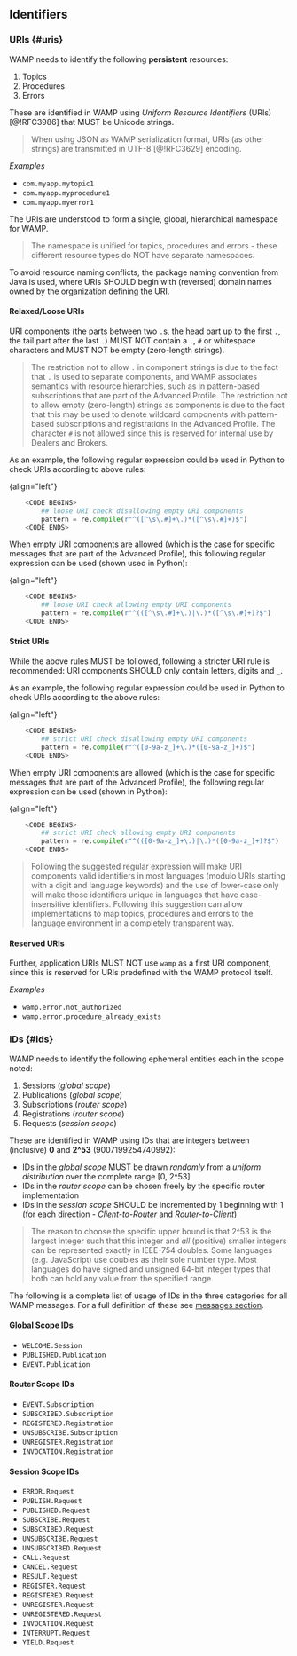 ## Identifiers

### URIs {#uris}

WAMP needs to identify the following **persistent** resources:

1.  Topics
2.  Procedures
3.  Errors

These are identified in WAMP using *Uniform Resource Identifiers* (URIs) [@!RFC3986] that MUST be Unicode strings.

> When using JSON as WAMP serialization format, URIs (as other strings) are transmitted in UTF-8 [@!RFC3629] encoding.

*Examples*

* `com.myapp.mytopic1`
* `com.myapp.myprocedure1`
* `com.myapp.myerror1`

The URIs are understood to form a single, global, hierarchical namespace for WAMP.

> The namespace is unified for topics, procedures and errors - these different resource types do NOT have separate namespaces.
>

To avoid resource naming conflicts, the package naming convention from Java is used, where URIs SHOULD begin with (reversed) domain names owned by the organization defining the URI.

#### Relaxed/Loose URIs

URI components (the parts between two `.`s, the head part up to the first `.`, the tail part after the last `.`) MUST NOT contain a `.`, `#` or whitespace characters and MUST NOT be empty (zero-length strings).

> The restriction not to allow `.` in component strings is due to the fact that `.` is used to separate components, and WAMP associates semantics with resource hierarchies, such as in pattern-based subscriptions that are part of the Advanced Profile. The restriction not to allow empty (zero-length) strings as components is due to the fact that this may be used to denote wildcard components with pattern-based subscriptions and registrations in the Advanced Profile. The character `#` is not allowed since this is reserved for internal use by Dealers and Brokers.

As an example, the following regular expression could be used in Python to check URIs according to above rules:

{align="left"}
``` python
    <CODE BEGINS>
        ## loose URI check disallowing empty URI components
        pattern = re.compile(r"^([^\s\.#]+\.)*([^\s\.#]+)$")
    <CODE ENDS>
```

When empty URI components are allowed (which is the case for specific messages that are part of the Advanced Profile), this following regular expression can be used (shown used in Python):

{align="left"}
``` python
    <CODE BEGINS>
        ## loose URI check allowing empty URI components
        pattern = re.compile(r"^(([^\s\.#]+\.)|\.)*([^\s\.#]+)?$")
    <CODE ENDS>
```

#### Strict URIs

While the above rules MUST be followed, following a stricter URI rule is recommended: URI components SHOULD only contain letters, digits and `_`.

As an example, the following regular expression could be used in Python to check URIs according to the above rules:

{align="left"}
```python
    <CODE BEGINS>
        ## strict URI check disallowing empty URI components
        pattern = re.compile(r"^([0-9a-z_]+\.)*([0-9a-z_]+)$")
    <CODE ENDS>
```

When empty URI components are allowed (which is the case for specific messages that are part of the Advanced Profile), the following regular expression can be used (shown in Python):

{align="left"}
```python
    <CODE BEGINS>
        ## strict URI check allowing empty URI components
        pattern = re.compile(r"^(([0-9a-z_]+\.)|\.)*([0-9a-z_]+)?$")
    <CODE ENDS>
```

> Following the suggested regular expression will make URI components valid identifiers in most languages (modulo URIs starting with a digit and language keywords) and the use of lower-case only will make those identifiers unique in languages that have case-insensitive identifiers. Following this suggestion can allow implementations to map topics, procedures and errors to the language environment in a completely transparent way.

#### Reserved URIs

Further, application URIs MUST NOT use `wamp` as a first URI component, since this is reserved for URIs predefined with the WAMP protocol itself.

*Examples*

* `wamp.error.not_authorized`
* `wamp.error.procedure_already_exists`


### IDs {#ids}

WAMP needs to identify the following ephemeral entities each in the scope noted:

1. Sessions (*global scope*)
2. Publications (*global scope*)
3. Subscriptions (*router scope*)
4. Registrations (*router scope*)
5. Requests (*session scope*)

These are identified in WAMP using IDs that are integers between (inclusive) **0** and **2^53** (9007199254740992):

* IDs in the *global scope* MUST be drawn *randomly* from a *uniform distribution* over the complete range [0, 2^53]
* IDs in the *router scope* can be chosen freely by the specific router implementation
* IDs in the *session scope* SHOULD be incremented by 1 beginning with 1 (for each direction - *Client-to-Router* and *Router-to-Client*)

> The reason to choose the specific upper bound is that 2^53 is the largest integer such that this integer and *all* (positive) smaller integers can be represented exactly in IEEE-754 doubles. Some languages (e.g. JavaScript) use doubles as their sole number type. Most languages do have signed and unsigned 64-bit integer types that both can hold any value from the specified range.
>

The following is a complete list of usage of IDs in the three categories for all WAMP messages. For a full definition of these see [messages section](#messages).

#### Global Scope IDs

* `WELCOME.Session`
* `PUBLISHED.Publication`
* `EVENT.Publication`


#### Router Scope IDs

* `EVENT.Subscription`
* `SUBSCRIBED.Subscription`
* `REGISTERED.Registration`
* `UNSUBSCRIBE.Subscription`
* `UNREGISTER.Registration`
* `INVOCATION.Registration`


#### Session Scope IDs

* `ERROR.Request`
* `PUBLISH.Request`
* `PUBLISHED.Request`
* `SUBSCRIBE.Request`
* `SUBSCRIBED.Request`
* `UNSUBSCRIBE.Request`
* `UNSUBSCRIBED.Request`
* `CALL.Request`
* `CANCEL.Request`
* `RESULT.Request`
* `REGISTER.Request`
* `REGISTERED.Request`
* `UNREGISTER.Request`
* `UNREGISTERED.Request`
* `INVOCATION.Request`
* `INTERRUPT.Request`
* `YIELD.Request`